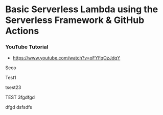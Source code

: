 # Basic Serverless Lambda using the Serverless Framework & GitHub Actions

### YouTube Tutorial
* https://www.youtube.com/watch?v=oFYFqOzJdqY


Seco

Test1

tsest23


TEST 3fgdfgd


dfgd
dsfsdfs
